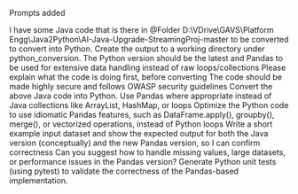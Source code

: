 Prompts added

I have some Java code that is there in @Folder D:\VDrive\GAVS\Platform Engg\Java2Python\AI-Java-Upgrade-StreamingProj-master to be converted to convert into Python. 
Create the output to a working directory under python_conversion. 
The Python version should be the latest and Pandas to be used for extensive data handling instead of raw loops/collections
Please explain what the code is doing first, before converting
The code should be made highly secure and follows OWASP security guidelines
Convert the above Java code into Python. Use Pandas where appropriate instead of Java collections like ArrayList, HashMap, or loops
Optimize the Python code to use idiomatic Pandas features, such as DataFrame.apply(), groupby(), merge(), or vectorized operations, instead of Python loops
Write a short example input dataset and show the expected output for both the Java version (conceptually) and the new Pandas version, so I can confirm correctness
Can you suggest how to handle missing values, large datasets, or performance issues in the Pandas version?
Generate Python unit tests (using pytest) to validate the correctness of the Pandas-based implementation.
